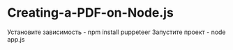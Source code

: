 # Creating-a-PDF-on-Node.js

Установите зависимость - npm install puppeteer
Запустите проект - node app.js
